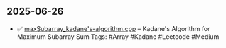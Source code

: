 ## 2025-06-26

- ✅ [maxSubarray_kadane's-algorithm.cpp](arrays\maxSubarray_kadane's-algorithm) – Kadane's Algorithm for Maximum Subarray Sum
Tags: #Array #Kadane #Leetcode #Medium  
